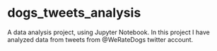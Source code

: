# dogs_tweets_analysis
A data analysis project, using Jupyter Notebook. In this project I have analyzed data from tweets from @WeRateDogs twitter account.
